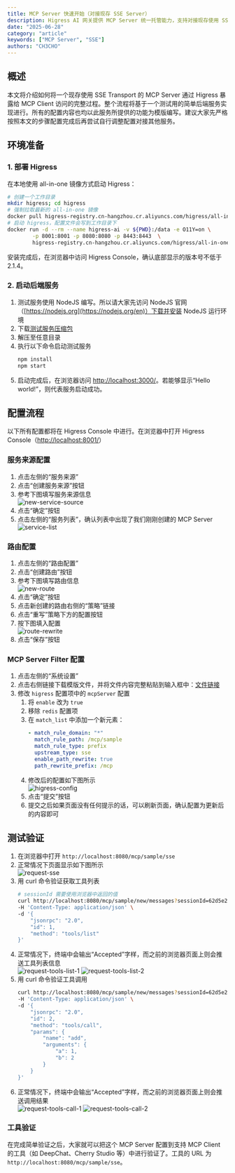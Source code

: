 ```yaml
---
title: MCP Server 快速开始（对接现存 SSE Server）
description: Higress AI 网关提供 MCP Server 统一托管能力，支持对接现存使用 SSE Transport 的 MCP Server。本文将介绍如何进行相关配置。
date: "2025-06-28"
category: "article"
keywords: ["MCP Server", "SSE"]
authors: "CH3CHO"
---
```


## 概述

本文将介绍如何将一个现存使用 SSE Transport 的 MCP Server 通过 Higress 暴露给 MCP Client 访问的完整过程。整个流程将基于一个测试用的简单后端服务实现进行。所有的配置内容也均以此服务所提供的功能为模版编写。建议大家先严格按照本文的步骤配置完成后再尝试自行调整配置对接其他服务。

## 环境准备

### 1. 部署 Higress

在本地使用 all-in-one 镜像方式启动 Higress：

```bash
# 创建一个工作目录
mkdir higress; cd higress
# 强制拉取最新的 all-in-one 镜像
docker pull higress-registry.cn-hangzhou.cr.aliyuncs.com/higress/all-in-one:latest
# 启动 higress，配置文件会写到工作目录下
docker run -d --rm --name higress-ai -v ${PWD}:/data -e O11Y=on \
        -p 8001:8001 -p 8080:8080 -p 8443:8443  \
        higress-registry.cn-hangzhou.cr.aliyuncs.com/higress/all-in-one:latest
```

安装完成后，在浏览器中访问 Higress Console，确认底部显示的版本号不低于 2.1.4。

### 2. 启动后端服务

1. 测试服务使用 NodeJS 编写。所以请大家先访问 NodeJS 官网（[https://nodejs.org](https://nodejs.org/en)）下载并安装 NodeJS 运行环境
2. 下载[测试服务压缩包](../files/McpSampleServer.zip)
3. 解压至任意目录
4. 执行以下命令启动测试服务
    ```bash
    npm install
    npm start
    ```
5. 启动完成后，在浏览器访问 [http://localhost:3000/](http://localhost:3000)。若能够显示“Hello world!”，则代表服务启动成功。

## 配置流程

以下所有配置都将在 Higress Console 中进行。在浏览器中打开 Higress Console（[http://localhost:8001/](http://localhost:8001/)）

### 服务来源配置

1. 点击左侧的“服务来源”
2. 点击“创建服务来源”按钮
3. 参考下图填写服务来源信息<br/>
    ![new-service-source](/img/ai/mcp-with-sse/zh/new-service-source.png)
4. 点击“确定”按钮
5. 点击左侧的“服务列表”，确认列表中出现了我们刚刚创建的 MCP Server<br/>
    ![service-list](/img/ai/mcp-with-sse/zh/service-list.png)

### 路由配置

1. 点击左侧的“路由配置”
2. 点击“创建路由”按钮
3. 参考下图填写路由信息<br/>
    ![new-route](/img/ai/mcp-with-sse/zh/new-route.png)
4. 点击“确定”按钮
5. 点击新创建的路由右侧的“策略”链接
6. 点击“重写”策略下方的配置按钮
7. 按下图填入配置<br/>
    ![route-rewrite](/img/ai/mcp-with-sse/zh/route-rewrite.png)
8. 点击“保存”按钮

### MCP Server Filter 配置

1. 点击左侧的“系统设置”
2. 点击右侧链接下载模版文件，并将文件内容完整粘贴到输入框中：[文件链接](../files/higress-config.yaml)
3. 修改 `higress` 配置项中的 `mcpServer` 配置
    1.  将 `enable` 改为 `true`
    2.  移除 `redis` 配置项
    3.  在 `match_list` 中添加一个新元素：
        ```yaml
        - match_rule_domain: "*"
          match_rule_path: /mcp/sample
          match_rule_type: prefix
          upstream_type: sse
          enable_path_rewrite: true
          path_rewrite_prefix: /mcp
        ```
    4.  修改后的配置如下图所示<br/>
        ![higress-config](/img/ai/mcp-with-sse/zh/higress-config.png)
    5.  点击“提交”按钮
    6.  提交之后如果页面没有任何提示的话，可以刷新页面，确认配置为更新后的内容即可

## 测试验证

1. 在浏览器中打开 `http://localhost:8080/mcp/sample/sse`
2. 正常情况下页面显示如下图所示<br/>
    ![request-sse](/img/ai/mcp-with-sse/zh/request-sse.png)
3. 用 curl 命令验证获取工具列表
    ```bash
    # sessionId 需要使用浏览器中返回的值
    curl http://localhost:8080/mcp/sample/new/messages?sessionId=62d5e258-f1d6-43e8-81a1-f7a2ae36abfb \
    -H 'Content-Type: application/json' \
    -d '{
        "jsonrpc": "2.0",
        "id": 1,
        "method": "tools/list"
    }'
    ```
4. 正常情况下，终端中会输出“Accepted”字样，而之前的浏览器页面上则会推送工具列表信息<br/>
    ![request-tools-list-1](/img/ai/mcp-with-sse/zh/request-tools-list-1.png)
    ![request-tools-list-2](/img/ai/mcp-with-sse/zh/request-tools-list-2.png)
5. 用 curl 命令验证工具调用
    ```bash
    curl http://localhost:8080/mcp/sample/new/messages?sessionId=62d5e258-f1d6-43e8-81a1-f7a2ae36abfb \
    -H 'Content-Type: application/json' \
    -d '{
        "jsonrpc": "2.0",
        "id": 2,
        "method": "tools/call",
        "params": {
            "name": "add",
            "arguments": {
                "a": 1,
                "b": 2
            }
        }
    }'
    ```
6. 正常情况下，终端中会输出“Accepted”字样，而之前的浏览器页面上则会推送调用结果<br/>
    ![request-tools-call-1](/img/ai/mcp-with-sse/zh/request-tools-call-1.png)
    ![request-tools-call-2](/img/ai/mcp-with-sse/zh/request-tools-call-2.png)

### 工具验证

在完成简单验证之后，大家就可以把这个 MCP Server 配置到支持 MCP Client 的工具（如 DeepChat、Cherry Studio 等）中进行验证了。工具的 URL 为 `http://localhost:8080/mcp/sample/sse`。
